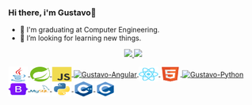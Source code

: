 ### Hi there, i'm Gustavo👋

- 🔭 I'm graduating at Computer Engineering.
- 👯 I’m looking for learning new things.

<div align="center">
  <a href="https://github.com/nagathi">
  <img height="180em" src="https://github-readme-stats.vercel.app/api?username=nagathi&show_icons=true&theme=highcontrast&include_all_commits=true&count_private=true"/>
  <img height="180em" src="https://github-readme-stats.vercel.app/api/top-langs/?username=nagathi&layout=compact&langs_count=7&theme=highcontrast"/>
</div>
<div style="display: inline_block"><br>

  <img align="center" alt="Gustavo-Java" height="30" width="40" src="https://raw.githubusercontent.com/devicons/devicon/master/icons/java/java-original.svg">
  <img align="center" alt="Gustavo-Spring" height="30" width="40" src="https://raw.githubusercontent.com/devicons/devicon/master/icons/spring/spring-original.svg">
  <img align="center" alt="Gustavo-JavaScript" height="30" width="40" src="https://raw.githubusercontent.com/devicons/devicon/master/icons/javascript/javascript-original.svg">
  <img align="center" alt="Gustavo-Angular" height="30" width="40" src="https://raw.githubusercontent.com/devicons/devicon/master/icons/angular10/angular10-original.svg">
  <img align="center" alt="Gustavo-ReactJS" height="30" width="40" src="https://raw.githubusercontent.com/devicons/devicon/master/icons/react/react-original.svg">
  <img align="center" alt="Gustavo-html5" height="30" width="40" src="https://raw.githubusercontent.com/devicons/devicon/master/icons/html5/html5-original.svg">
  <img align="center" alt="Gustavo-Python" height="30" width="40" src="https://cdn.jsdelivr.net/gh/devicons/devicon/icons/css3/css3-original.svg" />
  <img align="center" alt="Gustavo-bootstrap" height="30" width="40" src="https://raw.githubusercontent.com/devicons/devicon/master/icons/bootstrap/bootstrap-original.svg">
  <img align="center" alt="Gustavo-mySQL" height="30" width="40" src="https://raw.githubusercontent.com/devicons/devicon/master/icons/mysql/mysql-original-wordmark.svg">
  <img align="center" alt="Gustavo-Python" height="30" width="40" src="https://raw.githubusercontent.com/devicons/devicon/master/icons/python/python-original.svg">
  <img align="center" alt="Gustavo-C++" height="30" width="40" src="https://raw.githubusercontent.com/devicons/devicon/master/icons/cplusplus/cplusplus-original.svg">
  <img align="center" alt="Gustavo-C" height="30" width="40" src="https://raw.githubusercontent.com/devicons/devicon/master/icons/c/c-original.svg">
  
</div>
  
  ##
 
<div> 
 
</div>

